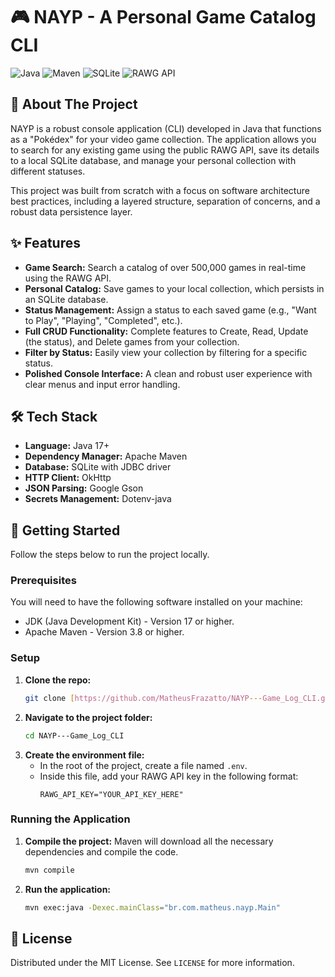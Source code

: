 # 🎮 NAYP - A Personal Game Catalog CLI

![Java](https://img.shields.io/badge/Java-17+-orange?style=for-the-badge&logo=java)
![Maven](https://img.shields.io/badge/Maven-3.8+-red?style=for-the-badge&logo=apache-maven)
![SQLite](https://img.shields.io/badge/SQLite-003B57?style=for-the-badge&logo=sqlite)
![RAWG API](https://img.shields.io/badge/RAWG_API-000000?style=for-the-badge)

## 📖 About The Project

NAYP is a robust console application (CLI) developed in Java that functions as a "Pokédex" for your video game collection. The application allows you to search for any existing game using the public RAWG API, save its details to a local SQLite database, and manage your personal collection with different statuses.

This project was built from scratch with a focus on software architecture best practices, including a layered structure, separation of concerns, and a robust data persistence layer.

## ✨ Features

* **Game Search:** Search a catalog of over 500,000 games in real-time using the RAWG API.
* **Personal Catalog:** Save games to your local collection, which persists in an SQLite database.
* **Status Management:** Assign a status to each saved game (e.g., "Want to Play", "Playing", "Completed", etc.).
* **Full CRUD Functionality:** Complete features to Create, Read, Update (the status), and Delete games from your collection.
* **Filter by Status:** Easily view your collection by filtering for a specific status.
* **Polished Console Interface:** A clean and robust user experience with clear menus and input error handling.

## 🛠️ Tech Stack

* **Language:** Java 17+
* **Dependency Manager:** Apache Maven
* **Database:** SQLite with JDBC driver
* **HTTP Client:** OkHttp
* **JSON Parsing:** Google Gson
* **Secrets Management:** Dotenv-java

## 🚀 Getting Started

Follow the steps below to run the project locally.

### Prerequisites

You will need to have the following software installed on your machine:
* JDK (Java Development Kit) - Version 17 or higher.
* Apache Maven - Version 3.8 or higher.

### Setup

1.  **Clone the repo:**
    ```sh
    git clone [https://github.com/MatheusFrazatto/NAYP---Game_Log_CLI.git](https://github.com/MatheusFrazatto/NAYP---Game_Log_CLI.git)
    ```
2.  **Navigate to the project folder:**
    ```sh
    cd NAYP---Game_Log_CLI
    ```
3.  **Create the environment file:**
    * In the root of the project, create a file named `.env`.
    * Inside this file, add your RAWG API key in the following format:
        ```
        RAWG_API_KEY="YOUR_API_KEY_HERE"
        ```

### Running the Application

1.  **Compile the project:**
    Maven will download all the necessary dependencies and compile the code.
    ```sh
    mvn compile
    ```
2.  **Run the application:**
    ```sh
    mvn exec:java -Dexec.mainClass="br.com.matheus.nayp.Main"
    ```

## 📜 License

Distributed under the MIT License. See `LICENSE` for more information.

